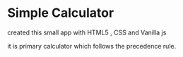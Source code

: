 # Simple Calculator

created this small app with HTML5 , CSS and Vanilla js

it is primary calculator which follows the precedence rule.


